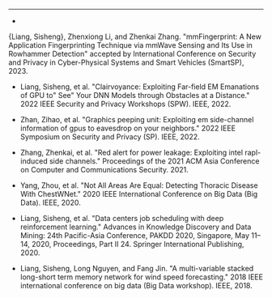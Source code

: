 ---
*
{Liang, Sisheng}, Zhenxiong Li, and Zhenkai Zhang. "mmFingerprint: A New Application Fingerprinting Technique via mmWave Sensing and Its Use in Rowhammer Detection" accepted by International Conference on Security and Privacy in Cyber-Physical Systems and Smart Vehicles (SmartSP), 2023.

* Liang, Sisheng, et al. "Clairvoyance: Exploiting Far-field EM Emanations of GPU to" See" Your DNN Models through Obstacles at a Distance." 2022 IEEE Security and Privacy Workshops (SPW). IEEE, 2022.

* Zhan, Zihao, et al. "Graphics peeping unit: Exploiting em side-channel information of gpus to eavesdrop on your neighbors." 2022 IEEE Symposium on Security and Privacy (SP). IEEE, 2022.


* Zhang, Zhenkai, et al. "Red alert for power leakage: Exploiting intel rapl-induced side channels." Proceedings of the 2021 ACM Asia Conference on Computer and Communications Security. 2021.


* Yang, Zhou, et al. "Not All Areas Are Equal: Detecting Thoracic Disease With ChestWNet." 2020 IEEE International Conference on Big Data (Big Data). IEEE, 2020.

* Liang, Sisheng, et al. "Data centers job scheduling with deep reinforcement learning." Advances in Knowledge Discovery and Data Mining: 24th Pacific-Asia Conference, PAKDD 2020, Singapore, May 11–14, 2020, Proceedings, Part II 24. Springer International Publishing, 2020.

* Liang, Sisheng, Long Nguyen, and Fang Jin. "A multi-variable stacked long-short term memory network for wind speed forecasting." 2018 IEEE international conference on big data (Big Data workshop). IEEE, 2018.